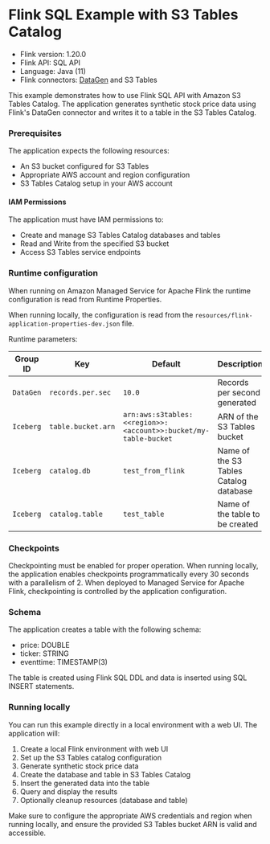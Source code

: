 # Flink SQL Example with S3 Tables Catalog

* Flink version: 1.20.0
* Flink API: SQL API
* Language: Java (11)
* Flink connectors: [DataGen](https://nightlies.apache.org/flink/flink-docs-release-1.20/docs/connectors/datastream/datagen/)
  and S3 Tables

This example demonstrates how to use Flink SQL API with Amazon S3 Tables Catalog. The application generates synthetic stock price data using Flink's DataGen connector and writes it to a table in the S3 Tables Catalog.

### Prerequisites

The application expects the following resources:
* An S3 bucket configured for S3 Tables
* Appropriate AWS account and region configuration
* S3 Tables Catalog setup in your AWS account

#### IAM Permissions

The application must have IAM permissions to:
* Create and manage S3 Tables Catalog databases and tables
* Read and Write from the specified S3 bucket
* Access S3 Tables service endpoints

### Runtime configuration

When running on Amazon Managed Service for Apache Flink the runtime configuration is read from Runtime Properties.

When running locally, the configuration is read from the
`resources/flink-application-properties-dev.json` file.

Runtime parameters:

| Group ID  | Key                | Default                                                    | Description                                    |
|-----------|-------------------|------------------------------------------------------------|-------------------------------------------------|
| `DataGen` | `records.per.sec`  | `10.0`                                                     | Records per second generated                    |
| `Iceberg` | `table.bucket.arn` | `arn:aws:s3tables:<<region>>:<account>>:bucket/my-table-bucket` | ARN of the S3 Tables bucket                     |
| `Iceberg` | `catalog.db`       | `test_from_flink`                                          | Name of the S3 Tables Catalog database          |
| `Iceberg` | `catalog.table`    | `test_table`                                               | Name of the table to be created                 |

### Checkpoints

Checkpointing must be enabled for proper operation. When running locally, the application enables checkpoints programmatically every 30 seconds with a parallelism of 2. When deployed to Managed Service for Apache Flink, checkpointing is controlled by the application configuration.

### Schema

The application creates a table with the following schema:
- price: DOUBLE
- ticker: STRING
- eventtime: TIMESTAMP(3)

The table is created using Flink SQL DDL and data is inserted using SQL INSERT statements.

### Running locally

You can run this example directly in a local environment with a web UI. The application will:
1. Create a local Flink environment with web UI
2. Set up the S3 Tables catalog configuration
3. Generate synthetic stock price data
4. Create the database and table in S3 Tables Catalog
5. Insert the generated data into the table
6. Query and display the results
7. Optionally cleanup resources (database and table)

Make sure to configure the appropriate AWS credentials and region when running locally, and ensure the provided S3 Tables bucket ARN is valid and accessible.